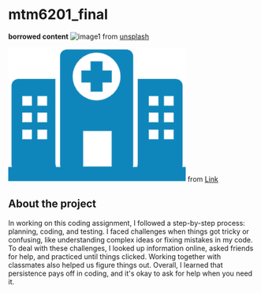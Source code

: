 # mtm6201_final

**borrowed content**
![image1](images/image1.avif)
from [unsplash](https://unsplash.com/)

![logo](images/logo.jpg)
from [Link](https://icon-library.com/icon/hospitals-icon-2.html)

## About the project

In working on this coding assignment, I followed a step-by-step process: planning, coding, and testing. I faced challenges when things got tricky or confusing, like understanding complex ideas or fixing mistakes in my code. To deal with these challenges, I looked up information online, asked friends for help, and practiced until things clicked. Working together with classmates also helped us figure things out. Overall, I learned that persistence pays off in coding, and it's okay to ask for help when you need it.